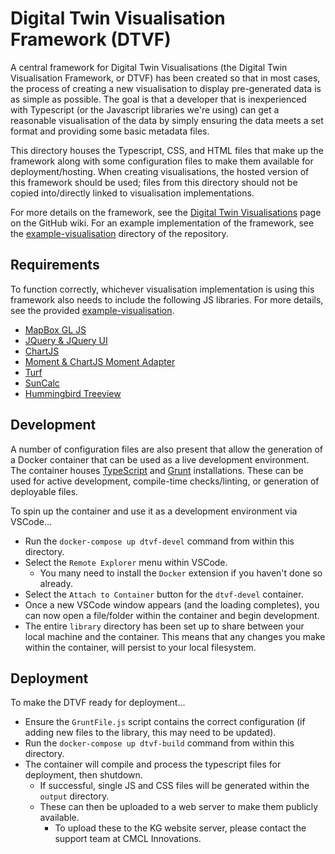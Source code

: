 # Digital Twin Visualisation Framework (DTVF)

A central framework for Digital Twin Visualisations (the Digital Twin Visualisation Framework, or DTVF) has been created so that in most cases, the process of creating a new visualisation to display pre-generated data is as simple as possible. The goal is that a developer that is inexperienced with Typescript (or the Javascript libraries we're using) can get a reasonable visualisation of the data by simply ensuring the data meets a set format and providing some basic metadata files.

This directory houses the Typescript, CSS, and HTML files that make up the framework along with some configuration files to make them available for deployment/hosting. When creating visualisations, the hosted version of this framework should be used; files from this directory should not be copied into/directly linked to visualisation implementations.

For more details on the framework, see the [Digital Twin Visualisations](https://github.com/cambridge-cares/TheWorldAvatar/wiki/Digital-Twin-Visualisations) page on the GitHub wiki. For an example implementation of the framework, see the [example-visualisation](https://github.com/cambridge-cares/TheWorldAvatar/tree/main/web/digital-twin-vis-framework/example-visualisation) directory of the repository.

## Requirements

To function correctly, whichever visualisation implementation is using this framework also needs to include the following JS libraries. For more details, see the provided [example-visualisation](https://github.com/cambridge-cares/TheWorldAvatar/tree/main/web/digital-twin-vis-framework/example-visualisation).

- [MapBox GL JS](https://docs.mapbox.com/mapbox-gl-js/api/)
- [JQuery & JQuery UI](https://jquery.com/)
- [ChartJS](https://www.chartjs.org/)
- [Moment & ChartJS Moment Adapter](https://momentjs.com/)
- [Turf](https://turfjs.org/)
- [SunCalc](https://github.com/mourner/suncalc)
- [Hummingbird Treeview](https://github.com/hummingbird-dev/hummingbird-treeview)

## Development

A number of configuration files are also present that allow the generation of a Docker container that can be used as a live development environment. The container houses [TypeScript](https://www.typescriptlang.org/) and [Grunt](https://gruntjs.com/) installations. These can be used for active development, compile-time checks/linting, or generation of deployable files.

To spin up the container and use it as a development environment via VSCode...

- Run the `docker-compose up dtvf-devel` command from within this directory.
- Select the `Remote Explorer` menu within VSCode.
  - You many need to install the `Docker` extension if you haven't done so already.
- Select the `Attach to Container` button for the `dtvf-devel` container.
- Once a new VSCode window appears (and the loading completes), you can now open a file/folder within the container and begin development.
- The entire `library` directory has been set up to share between your local machine and the container. This means that any changes you make within the container, will persist to your local filesystem.

## Deployment

To make the DTVF ready for deployment...

- Ensure the `GruntFile.js` script contains the correct configuration (if adding new files to the library, this may need to be updated). 
- Run the `docker-compose up dtvf-build` command from within this directory.
- The container will compile and process the typescript files for deployment, then shutdown.
  - If successful, single JS and CSS files will be generated within the `output` directory.
  - These can then be uploaded to a web server to make them publicly available.
    - To upload these to the KG website server, please contact the support team at CMCL Innovations.